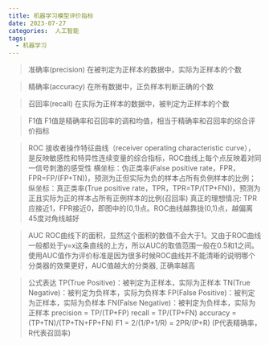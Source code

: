 ```yaml
---
title: 机器学习模型评价指标
date: 2023-07-27
categories:  人工智能
tags:
  - 机器学习
---
```


> 准确率(precision)
在被判定为正样本的数据中，实际为正样本的个数

> 精确率(accuracy)
在所有数据中，正负样本判断正确的个数

> 召回率(recall)
在实际为正样本的数据中，被判定为正样本的个数

> F1值
F1值是精确率和召回率的调和均值，相当于精确率和召回率的综合评价指标

> ROC
接收者操作特征曲线（receiver operating characteristic curve），是反映敏感性和特异性连续变量的综合指标，ROC曲线上每个点反映着对同一信号刺激的感受性
横坐标：伪正类率(False positive rate，FPR，FPR=FP/(FP+TN))，预测为正但实际为负的样本占所有负例样本的比例；
纵坐标：真正类率(True positive rate，TPR，TPR=TP/(TP+FN))，预测为正且实际为正的样本占所有正例样本的比例(召回率)
真正的理想情况: TPR应接近1，FPR接近0，即图中的(0,1)点。ROC曲线越靠拢(0,1)点，越偏离45度对角线越好

> AUC
ROC曲线下的面积，显然这个面积的数值不会大于1。又由于ROC曲线一般都处于y=x这条直线的上方，所以AUC的取值范围一般在0.5和1之间。使用AUC值作为评价标准是因为很多时候ROC曲线并不能清晰的说明哪个分类器的效果更好，AUC值越大的分类器, 正确率越高

> 公式表达
TP(True Positive)：被判定为正样本，实际为正样本
TN(True Negative)：被判定为负样本，实际为负样本
FP(False Positive)：被判定为正样本，实际为负样本
FN(False Negative)：被判定为负样本，实际为正样本
precision = TP/(TP+FP)
recall = TP/(TP+FN)
accuracy = (TP+TN)/(TP+TN+FP+FN)
F1 = 2/(1/P+1/R) = 2PR/(P+R) (P代表精确率，R代表召回率)